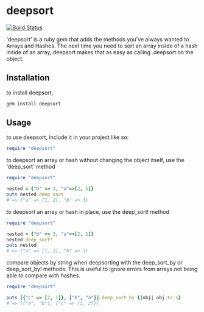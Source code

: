 # deepsort

[![Build Status](https://travis-ci.org/mcrossen/deepsort.svg?branch=master)](https://travis-ci.org/mcrossen/deepsort)

'deepsort' is a ruby gem that adds the methods you've always wanted to Arrays and Hashes. The next time you need to sort an array inside of a hash inside of an array, deepsort makes that as easy as calling .deepsort on the object.

## Installation

to install deepsort,
```bash
gem install deepsort
```

## Usage

to use deepsort, include it in your project like so:
```ruby
require "deepsort"
```

to deepsort an array or hash without changing the object itself, use the 'deep_sort' method
```ruby
require "deepsort"

nested = {"b" => 3, "a"=>[2, 1]}
puts nested.deep_sort
# => {"a" => [1, 2], "b" => 3}
```

to deepsort an array or hash in place, use the deep_sort! method
```ruby
require "deepsort"

nested = {"b" => 3, "a"=>[2, 1]}
nested.deep_sort!
puts nested
# => {"a" => [1, 2], "b" => 3}
```

compare objects by string when deepsorting with the deep_sort_by or deep_sort_by! methods. This is useful to ignore errors from arrays not being able to compare with hashes.
```ruby
require "deepsort"

puts [{"c" => [2, 1]}, ["b", "a"]].deep_sort_by {|obj| obj.to_s}
# => [["a", "b"], {"c" => [1, 2]}]
```
